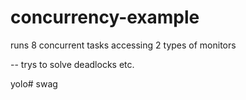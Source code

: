 concurrency-example
===================

runs 8 concurrent tasks accessing 2 types of monitors

-- trys to solve deadlocks etc.

yolo# swag
